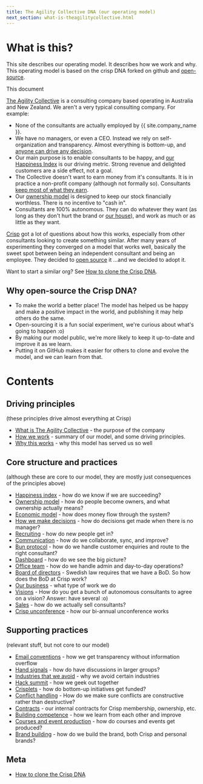 ```yaml
---
title: The Agility Collective DNA (our operating model)
next_section: what-is-theagilitycollective.html
---
```


What is this?
=============

This site describes our operating model. It describes how we work and why. This operating model is based on the crisp DNA forked on github and [open-source](http://en.wikipedia.org/wiki/Open_source).

This document 

[The Agility Collective](http://theagilitycollective.com) is a consulting company based operating in Australia and New Zealand. We aren't a very typical consulting company. For example:

-   None of the consultants are actually employed by {{ site.company_name }}.
-   We have no managers, or even a CEO. Instead we rely on self-organization and transparency. Almost everything is bottom-up, and [anyone can drive any decision](decisions.html).
-   Our main purpose is to enable consultants to be happy, and [our Happiness Index](happiness-index.html) is our driving metric. Strong revenue and delighted customers are a side effect, not a goal.
-   The Collective doesn't want to earn money from it's consultants. It is in practice a non-profit company (although not formally so). Consultants [keep most of what they earn](economic-model.html).
-   Our [ownership model](ownership-model.html) is designed to keep our stock financially worthless. There is no incentive to "cash in".
-   Consultants are 100% autonomous. They can do whatever they want (as long as they don't hurt the brand or [our house](what-is-theagilitycollective.html)), and work as much or as little as they want.

[Crisp](http://crisp.se) got a lot of questions about how this works, especially from other consultants looking to create something similar. After many years of experimenting they converged on a model that works well, basically the sweet spot between being an independent consultant and being an employee. They decided to [open source](http://en.wikipedia.org/wiki/Open_source) it ...and we decided to adopt it.

Want to start a similar org? See [How to clone the Crisp DNA](how-to-copy.html).

Why open-source the Crisp DNA?
------------------------------

-   To make the world a better place! The model has helped us be happy and make a positive impact in the world, and publishing it may help others do the same.
-   Open-sourcing it is a fun social experiment, we're curious about what's going to happen :o)
-   By making our model public, we're more likely to keep it up-to-date and improve it as we learn.
-   Putting it on GitHub makes it easier for others to clone and evolve the model, and we can learn from that.

Contents
========

Driving principles
------------------

(these principles drive almost everything at Crisp)

-   [What is The Agility Collective](what-is-theagilitycollective.html) - the purpose of the company
-   [How we work](how-theagilitycollective-works.html) - summary of our model, and some driving principles.
-   [Why this works](why-this-works.html) - why this model has served us so well

Core structure and practices
----------------------------

(although these are core to our model, they are mostly just consequences of the principles above)

-   [Happiness index](happiness-index.html) - how do we know if we are succeeding?
-   [Ownership model](ownership-model.html) - how do people become owners, and what ownership actually means?
-   [Economic model](economic-model.html) - how does money flow through the system?
-   [How we make decisions](decisions.html) - how do decisions get made when there is no manager?
-   [Recruiting](recruiting.html) - how do new people get in?
-   [Communication](communication.html) - how do we collaborate, sync, and improve?
-   [Bun protocol](bun-protocol.html) - how do we handle customer enquiries and route to the right consultant?
-   [Dashboard](dashboard.html) - how do we see the big picture?
-   [Office team](office-team.html) - how do we handle admin and day-to-day operations?
-   [Board of directors](board.html) - Swedish law requires that we have a BoD. So how does the BoD at Crisp work?
-   [Our business](our-business.html) - what type of work we do
-   [Visions](visions.html) - How do you get a bunch of autonomous consultants to agree on a vision? Answer: have several :o)
-   [Sales](sales.html) - how do we actually sell consultants?
-   [Crisp unconference](unconference.html) - how our bi-annual unconference works

Supporting practices
--------------------

(relevant stuff, but not core to our model)

-   [Email conventions](email-conventions.html) - how we get transparency without information overflow
-   [Hand signals](hand-signals.html) - how do have discussions in larger groups?
-   [Industries that we avoid](industries-that-we-avoid.html) - why we avoid certain industries
-   [Hack summit](hack-summit.html) - how we geek out together
-   [Crisplets](crisplets.html) - how do bottom-up initiatives get funded?
-   [Conflict handling](conflict-handling.html) - How do we make sure conflicts are constructive rather than destructive?
-   [Contracts](contracts.html) - our internal contracts for Crisp membership, ownership, etc.
-   [Building competence](building-competence.html) - how we learn from each other and improve
-   [Courses and event production](courses-and-event-production.html) - how do courses and events get produced?
-   [Brand building](brand-building.html) - how do we build the brand, both Crisp and personal brands?

Meta
----

-   [How to clone the Crisp DNA](how-to-copy.html)
